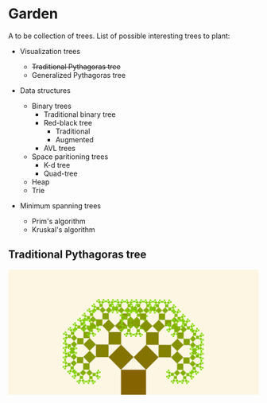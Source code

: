 # Garden
A to be collection of trees.
List of possible interesting trees to plant:
* Visualization trees
  * ~~Traditional Pythagoras tree~~
  * Generalized Pythagoras tree
* Data structures
  * Binary trees
    * Traditional binary tree
    * Red-black tree
      * Traditional
      * Augmented
    * AVL trees
  * Space paritioning trees
    * K-d tree
    * Quad-tree
  * Heap
  * Trie

* Minimum spanning trees
  * Prim's algorithm
  * Kruskal's algorithm
  
## Traditional Pythagoras tree
![Tree](./pytree.svg)
